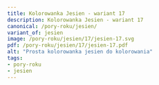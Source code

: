 ```yaml
---
title: Kolorowanka Jesien - wariant 17
description: Kolorowanka Jesien - wariant 17
canonical: /pory-roku/jesien/
variant_of: jesien
image: /pory-roku/jesien/17/jesien-17.svg
pdf: /pory-roku/jesien/17/jesien-17.pdf
alt: "Prosta kolorowanka jesien do kolorowania"
tags:
- pory-roku
- jesien
---
```

